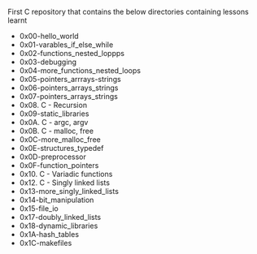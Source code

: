 First C repository that contains the below directories containing lessons learnt

* 0x00-hello_world
* 0x01-varables_if_else_while
* 0x02-functions_nested_loppps
* 0x03-debugging
* 0x04-more_functions_nested_loops
* 0x05-pointers_arrrays-strings
* 0x06-pointers_arrays_strings
* 0x07-pointers_arrays_strings
* 0x08. C - Recursion
* 0x09-static_libraries
* 0x0A. C - argc, argv
* 0x0B. C - malloc, free
* 0x0C-more_malloc_free
* 0x0E-structures_typedef
* 0x0D-preprocessor
* 0x0F-function_pointers
* 0x10. C - Variadic functions
* 0x12. C - Singly linked lists
* 0x13-more_singly_linked_lists
* 0x14-bit_manipulation
* 0x15-file_io
* 0x17-doubly_linked_lists
* 0x18-dynamic_libraries
* 0x1A-hash_tables
* 0x1C-makefiles
